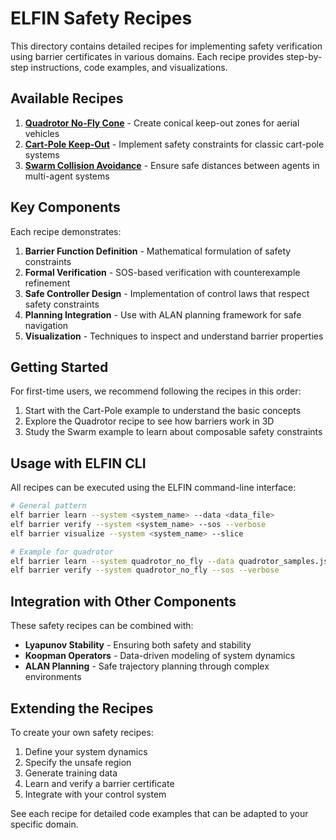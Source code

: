 # ELFIN Safety Recipes

This directory contains detailed recipes for implementing safety verification using barrier certificates in various domains. Each recipe provides step-by-step instructions, code examples, and visualizations.

## Available Recipes

1. [**Quadrotor No-Fly Cone**](quadrotor_no_fly_cone.md) - Create conical keep-out zones for aerial vehicles
2. [**Cart-Pole Keep-Out**](cartpole_keepout.md) - Implement safety constraints for classic cart-pole systems
3. [**Swarm Collision Avoidance**](swarm_collision_avoid.md) - Ensure safe distances between agents in multi-agent systems

## Key Components

Each recipe demonstrates:

1. **Barrier Function Definition** - Mathematical formulation of safety constraints
2. **Formal Verification** - SOS-based verification with counterexample refinement
3. **Safe Controller Design** - Implementation of control laws that respect safety constraints
4. **Planning Integration** - Use with ALAN planning framework for safe navigation
5. **Visualization** - Techniques to inspect and understand barrier properties

## Getting Started

For first-time users, we recommend following the recipes in this order:

1. Start with the Cart-Pole example to understand the basic concepts
2. Explore the Quadrotor recipe to see how barriers work in 3D
3. Study the Swarm example to learn about composable safety constraints

## Usage with ELFIN CLI

All recipes can be executed using the ELFIN command-line interface:

```bash
# General pattern
elf barrier learn --system <system_name> --data <data_file>
elf barrier verify --system <system_name> --sos --verbose
elf barrier visualize --system <system_name> --slice

# Example for quadrotor
elf barrier learn --system quadrotor_no_fly --data quadrotor_samples.json
elf barrier verify --system quadrotor_no_fly --sos --verbose
```

## Integration with Other Components

These safety recipes can be combined with:

- **Lyapunov Stability** - Ensuring both safety and stability
- **Koopman Operators** - Data-driven modeling of system dynamics
- **ALAN Planning** - Safe trajectory planning through complex environments

## Extending the Recipes

To create your own safety recipes:

1. Define your system dynamics
2. Specify the unsafe region
3. Generate training data
4. Learn and verify a barrier certificate
5. Integrate with your control system

See each recipe for detailed code examples that can be adapted to your specific domain.
